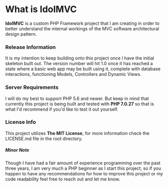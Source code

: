 
# What is IdolMVC
**IdolMVC** is a custom PHP Framework project that I am creating in order to better understand the internal workings of the MVC software architectural design pattern.
### Release Information
It is my intention to keep building onto this project once I have the initial skeleton built out. The version number will hit 1.0 once it has reached a state where a basic web app may be built using it, complete with database interactions, functioning Models, Controllers and Dynamic Views. 
### Server Requirements
I will do my best to support PHP 5.6 and newer. But keep in mind that currently this project is being built and tested with **PHP 7.0.27** so that is what I'd recommend if you'd like to test it out yourself.

### License Info
This project utilizes **The MIT License**, for more information check the LICENSE.md file in the root directory.

##### Minor Note
Though I have had  a fair amount of experience programming over the past three years, I am very much a PHP beginner as I start this project, so if you happen to have any recommendations for how to improve this project or my code readability feel free to reach out and let me know.
